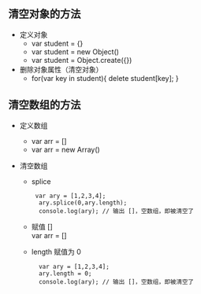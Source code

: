 ## 清空对象的方法

* 定义对象
  - var student = {}
  - var student = new Object()
  - var student = Object.create({})
* 删除对象属性（清空对象）
  - for(var key in student){
      delete student[key];
    }

## 清空数组的方法

* 定义数组
  - var arr = []
  - var arr = new Array()
  
* 清空数组
  - splice
    ```
     var ary = [1,2,3,4];
      ary.splice(0,ary.length);
      console.log(ary); // 输出 []，空数组，即被清空了
    ```
  - 赋值 []  
    var arr = []
    
  - length 赋值为 0
    ```
      var ary = [1,2,3,4];
      ary.length = 0;
      console.log(ary); // 输出 []，空数组，即被清空了
    ```
